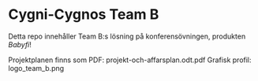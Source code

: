﻿# Cygni-Cygnos Team B

Detta repo innehåller Team B:s lösning på konferensövningen, produkten *Babyfi*!

Projektplanen finns som PDF: projekt-och-affarsplan.odt.pdf
Grafisk profil: logo_team_b.png



